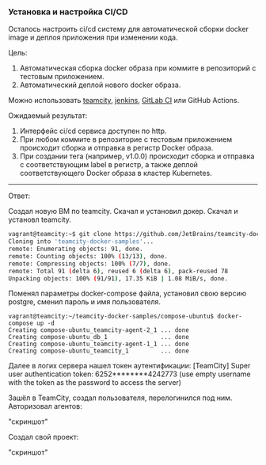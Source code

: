 ### Установка и настройка CI/CD

Осталось настроить ci/cd систему для автоматической сборки docker image и деплоя приложения при изменении кода.

Цель:

1. Автоматическая сборка docker образа при коммите в репозиторий с тестовым приложением.
2. Автоматический деплой нового docker образа.

Можно использовать [teamcity](https://www.jetbrains.com/ru-ru/teamcity/), [jenkins](https://www.jenkins.io/), [GitLab CI](https://about.gitlab.com/stages-devops-lifecycle/continuous-integration/) или GitHub Actions.

Ожидаемый результат:

1. Интерфейс ci/cd сервиса доступен по http.
2. При любом коммите в репозиторие с тестовым приложением происходит сборка и отправка в регистр Docker образа.
3. При создании тега (например, v1.0.0) происходит сборка и отправка с соответствующим label в регистр, а также деплой соответствующего Docker образа в кластер Kubernetes.

---

Ответ:

Создал новую ВМ по teamcity. Скачал и установил докер. Скачал и установл teamcity.

```bash
vagrant@teamcity:~$ git clone https://github.com/JetBrains/teamcity-docker-samples
Cloning into 'teamcity-docker-samples'...
remote: Enumerating objects: 91, done.
remote: Counting objects: 100% (13/13), done.
remote: Compressing objects: 100% (7/7), done.
remote: Total 91 (delta 6), reused 6 (delta 6), pack-reused 78
Unpacking objects: 100% (91/91), 17.35 KiB | 1.08 MiB/s, done.
```

Поменял параметры docker-compose файла, установил свою версию postgre, сменил пароль и имя пользователя.

```
vagrant@teamcity:~/teamcity-docker-samples/compose-ubuntu$ docker-compose up -d
Creating compose-ubuntu_teamcity-agent-2_1 ... done
Creating compose-ubuntu_db_1               ... done
Creating compose-ubuntu_teamcity-agent-1_1 ... done
Creating compose-ubuntu_teamcity_1         ... done
```

Далее в логих сервера нашел токен аутентификации:
[TeamCity] Super user authentication token: 6252********4242773 (use empty username with the token as the password to access the server)

Зашёл в TeamCity, создал пользователя, перелогинился под ним. Авторизовал агентов:

"скриншот"

Создал свой проект:

"скриншот"
